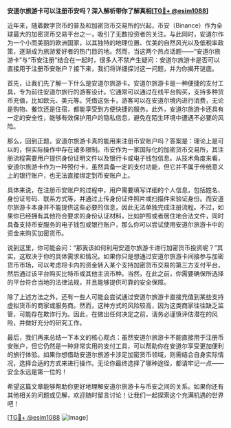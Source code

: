 **安道尔旅游卡可以注册币安吗？深入解析带你了解真相[[TG💪+ @esim1088](https://t.me/s/esim1088)]**

近年来，随着数字货币的普及和加密货币交易所的兴起，币安（Binance）作为全球最大的加密货币交易平台之一，吸引了无数投资者的关注。与此同时，安道尔作为一个小而美丽的欧洲国家，以其独特的地理位置、优美的自然风光以及低税率政策，逐渐成为旅游爱好者的热门目的地。然而，当这两个热点话题——“安道尔旅游卡”与“币安注册”结合在一起时，很多人不禁产生疑问：安道尔旅游卡是否可以直接用于注册币安账户？接下来，我们将详细探讨这一问题，并为你揭开谜底。

首先，让我们先了解一下什么是安道尔旅游卡。安道尔旅游卡是一种便捷的支付工具，专为前往安道尔旅行的游客设计。它通常可以通过在线平台购买，支持多种货币充值，比如欧元、美元等。凭借这张卡，游客可以在安道尔境内进行消费，无论是购物、餐饮还是住宿，都能享受到方便快捷的服务。此外，安道尔旅游卡还具有一定的安全性，能够有效保护用户的隐私信息，避免在陌生环境中遭遇不必要的风险。

那么，回到正题，安道尔旅游卡真的能用来注册币安账户吗？答案是：理论上是可以的，但实际操作中存在诸多限制。币安作为一家国际化的加密货币交易所，其注册流程需要用户提供身份证明文件以及银行卡或电子钱包信息。从技术角度来看，安道尔旅游卡作为一种预付卡，虽然具备一定的支付功能，但它并不属于传统意义上的银行账户，也无法直接绑定到币安账户上。

具体来说，在注册币安账户的过程中，用户需要填写详细的个人信息，包括姓名、身份证号码、联系方式等，并通过上传身份证件照片或扫描件来验证身份。而安道尔旅游卡本身并不能提供这些必要的信息，因此无法单独完成注册流程。不过，如果你已经拥有其他符合要求的身份认证材料，比如护照或者居住地合法文件，同时具备支持币安服务的电子钱包或银行账户，那么你可以尝试使用安道尔旅游卡中的资金来购买加密货币。

说到这里，你可能会问：“那我该如何利用安道尔旅游卡进行加密货币投资呢？”其实，这取决于你的具体需求和情况。如果你只是想通过安道尔旅游卡间接参与加密货币市场，可以考虑将卡内的资金转入某个支持加密货币交易的第三方支付平台，然后通过该平台购买比特币或其他主流币种。当然，在此之前，你需要确保所选择的平台符合当地的法律法规，并且能够提供可靠的安全保障。

除了上述方法之外，还有一些人可能会尝试通过安道尔旅游卡直接充值到某些支持虚拟货币的商家或服务商。然而，这种方式的风险较高，因为这类商家往往缺乏监管，可能存在欺诈行为。因此，在做出任何决定之前，请务必谨慎评估潜在的风险，并做好充分的研究工作。

最后，我们再来总结一下本文的核心观点：虽然安道尔旅游卡不能直接用于注册币安账户，但它仍然是一种非常实用的支付工具，可以帮助你在安道尔享受更加便利的旅行体验。如果你想借助安道尔旅游卡涉足加密货币领域，则需结合自身实际情况，选择合适的方式来进行操作。无论你最终选择了哪种途径，都请牢记一点——安全永远是第一位的！

希望这篇文章能够帮助你更好地理解安道尔旅游卡与币安之间的关系。如果你还有其他相关的问题或见解，欢迎随时留言讨论！让我们一起探索这个充满机遇的世界吧！

[[TG💪+ @esim1088](https://t.me/s/esim1088) ![Image](https://i.postimg.cc/4NQfJmqS/Snipaste-2025-05-13-00-14-12.png)]